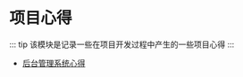 <!--
 * @Author: jackson
 * @Date: 2020-06-02 22:54:51
 * @LastEditors: jackson
 * @LastEditTime: 2020-06-02 23:02:50
-->

# 项目心得

::: tip
该模块是记录一些在项目开发过程中产生的一些项目心得
:::

* [后台管理系统心得](./backEndSystem.md)